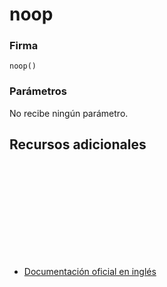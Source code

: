 # noop

### Firma

`noop()`

### Parámetros

No recibe ningún parámetro.

## Recursos adicionales

<a target="_blank" href="https://github.com/ReactiveX/rxjs/blob/6.5.5/src/internal/util/noop.ts#L1-L2">
<svg>
  <use xlink:href="/assets/icons/source.svg#source-code"></use>
</svg>
</a>
</div>

- <a target="_blank" href="https://rxjs.dev/api/index/function/noop">Documentación oficial en inglés</a>
